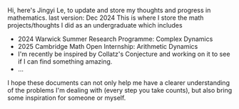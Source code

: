 Hi, here's Jingyi Le, to update and store my thoughts and progress in mathematics. last version: Dec 2024
This is where I store the math projects/thoughts I did as an undergraduate which includes
- 2024 Warwick Summer Research Programme: Complex Dynamics
- 2025 Cambridge Math Open Internship: Arithmetic Dynamics
- I'm recently be inspired by Collatz's Conjecture and working on it to see if I can find something amazing.
- ...
  
I hope these documents can not only help me have a clearer understanding of the problems I'm dealing with (every step you take counts), but also bring some inspiration for someone or myself.

